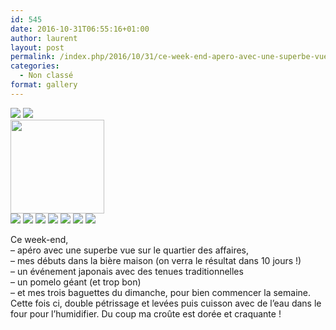 ```yaml
---
id: 545
date: 2016-10-31T06:55:16+01:00
author: laurent
layout: post
permalink: /index.php/2016/10/31/ce-week-end-apero-avec-une-superbe-vue-sur-le/
categories:
  - Non classé
format: gallery
---
```

<img src="/images/2016/10/tumblr_ofwgk701Am1uuvt0bo1_1280.jpg" />
<img src="/images/2016/10/tumblr_ofwgk701Am1uuvt0bo2_1280.jpg" />
  <div class='gallery-icon landscape'>
    <a href='https://wp.ghirardotti.fr/index.php/2016/10/31/ce-week-end-apero-avec-une-superbe-vue-sur-le/attachment/548/'><img width="150" height="150" src="/wp-content/uploads/2016/10/tumblr_ofwgk701Am1uuvt0bo3_1280-150x150.jpg" class="attachment-thumbnail size-thumbnail" alt="" srcset="/wp-content/uploads/2016/10/tumblr_ofwgk701Am1uuvt0bo3_1280-150x150.jpg 150w, /wp-content/uploads/2016/10/tumblr_ofwgk701Am1uuvt0bo3_1280-300x300.jpg 300w, /wp-content/uploads/2016/10/tumblr_ofwgk701Am1uuvt0bo3_1280-1024x1024.jpg 1024w, /wp-content/uploads/2016/10/tumblr_ofwgk701Am1uuvt0bo3_1280-768x768.jpg 768w, /wp-content/uploads/2016/10/tumblr_ofwgk701Am1uuvt0bo3_1280-1200x1200.jpg 1200w, /wp-content/uploads/2016/10/tumblr_ofwgk701Am1uuvt0bo3_1280.jpg 1280w" sizes="(max-width: 150px) 100vw, 150px" /></a>
  </div>
  
<img src="/images/2016/10/tumblr_ofwgk701Am1uuvt0bo4_1280.jpg" />
<img src="/images/2016/10/tumblr_ofwgk701Am1uuvt0bo5_1280.jpg" />
<img src="/images/2016/10/tumblr_ofwgk701Am1uuvt0bo6_1280.jpg" />
<img src="/images/2016/10/tumblr_ofwgk701Am1uuvt0bo7_640.jpg" />
<img src="/images/2016/10/tumblr_ofwgk701Am1uuvt0bo8_1280.jpg" />
<img src="/images/2016/10/tumblr_ofwgk701Am1uuvt0bo9_1280.jpg" />
<img src="/images/2016/10/tumblr_ofwgk701Am1uuvt0bo10_1280.jpg" />

Ce week-end,  
&#8211; apéro avec une superbe vue sur le quartier des affaires,  
&#8211; mes débuts dans la bière maison (on verra le résultat dans 10 jours !)  
&#8211; un événement japonais avec des tenues traditionnelles  
&#8211; un pomelo géant (et trop bon)  
&#8211; et mes trois baguettes du dimanche, pour bien commencer la semaine. Cette fois ci, double pétrissage et levées puis cuisson avec de l&rsquo;eau dans le four pour l&rsquo;humidifier. Du coup ma croûte est dorée et craquante !